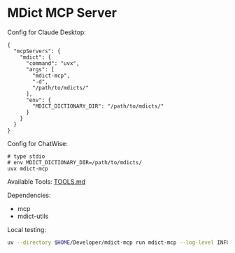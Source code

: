 # MDict MCP Server


Config for Claude Desktop:

```
{
  "mcpServers": {
    "mdict": {
      "command": "uvx",
      "args": [
        "mdict-mcp",
        "-d",
        "/path/to/mdicts/"
      ],
      "env": {
        "MDICT_DICTIONARY_DIR": "/path/to/mdicts/"
      }
    }
  }
}

```

Config for ChatWise:

```
# type stdio
# env MDICT_DICTIONARY_DIR=/path/to/mdicts/
uvx mdict-mcp
```

Available Tools: [TOOLS.md](./TOOLS.md)


Dependencies: 

- mcp
- mdict-utils


Local testing:

```bash
uv --directory $HOME/Developer/mdict-mcp run mdict-mcp --log-level INFO --dictionary-dir /path/to/mdicts/
```
